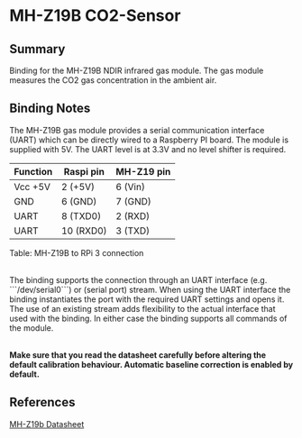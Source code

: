 ﻿# MH-Z19B CO2-Sensor

## Summary
Binding for the MH-Z19B NDIR infrared gas module. The gas module measures the CO2 gas concentration in the ambient air.

## Binding Notes
The MH-Z19B gas module provides a serial communication interface (UART) which can be directly wired to a Raspberry PI board. The module is supplied with 5V. The UART level is at 3.3V and no level shifter is required.

|Function|	Raspi pin|	MH-Z19 pin|
|--------|-----------|------------|
|Vcc +5V |2 (+5V)	 |6 (Vin)     |
|GND	 |6 (GND)	 |7 (GND)     |
|UART	 |8 (TXD0)	 |2 (RXD)     |
|UART	 |10 (RXD0)	 |3 (TXD)     |
Table: MH-Z19B to RPi 3 connection

<br/>
The binding supports the connection through an UART interface (e.g. ```/dev/serial0```) or (serial port) stream.
When using the UART interface the binding instantiates the port with the required UART settings and opens it.
The use of an existing stream adds flexibility to the actual interface that used with the binding.
In either case the binding supports all commands of the module.
<br/><br/>

**Make sure that you read the datasheet carefully before altering the default calibration behaviour. 
Automatic baseline correction is enabled by default.**

## References 
[MH-Z19b Datasheet](https://www.winsen-sensor.com/d/files/infrared-gas-sensor/mh-z19b-co2-ver1_0.pdf)
